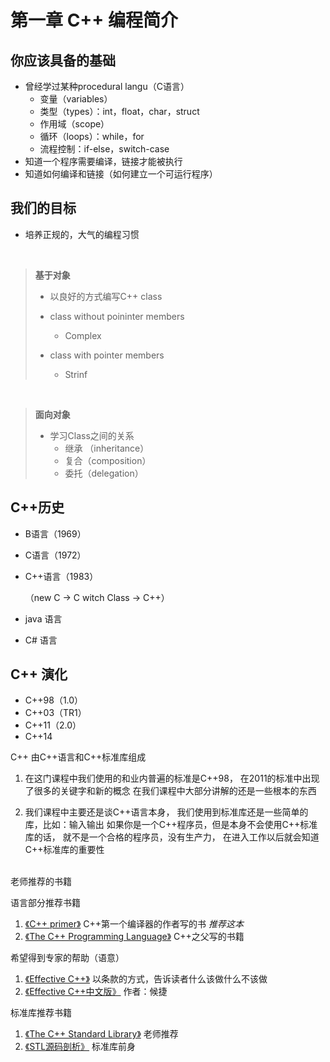 # 第一章 C++ 编程简介

## 你应该具备的基础

+ 曾经学过某种procedural langu（C语言）
  + 变量（variables）
  + 类型（types）：int，float，char，struct
  + 作用域（scope）
  + 循环（loops）：while，for
  + 流程控制：if-else，switch-case
+ 知道一个程序需要编译，链接才能被执行
+ 知道如何编译和链接（如何建立一个可运行程序）

## 我们的目标

+ 培养正规的，大气的编程习惯


<br>
  
> __基于对象__
> + 以良好的方式编写C++ class
> + class without poininter members
>
>   + Complex
> + class with pointer members
>
>   + Strinf
<br>
  
> __面向对象__
> + 学习Class之间的关系
>   + 继承 （inheritance）
>   + 复合（composition）
>   + 委托（delegation）

## C++历史

+ B语言（1969）
+ C语言（1972）
+ C++语言（1983）
  
  （new C -> C witch Class -> C++）

+ java 语言
+ C# 语言

## C++ 演化
+ C++98（1.0）
+ C++03（TR1）
+ C++11（2.0）
+ C++14

C++ 由C++语言和C++标准库组成

1. 在这门课程中我们使用的和业内普遍的标准是C++98，
在2011的标准中出现了很多的关键字和新的概念
在我们课程中大部分讲解的还是一些根本的东西

2. 我们课程中主要还是谈C++语言本身，
我们使用到标准库还是一些简单的库，比如：输入输出
如果你是一个C++程序员，但是本身不会使用C++标准库的话，
就不是一个合格的程序员，没有生产力，
在进入工作以后就会知道C++标准库的重要性

<br>
老师推荐的书籍

语言部分推荐书籍

1.  <a href="https://book.douban.com/subject/25708312/">《C++ primer》</a> C++第一个编译器的作者写的书 _推荐这本_
2. <a href="https://book.douban.com/subject/7053134/">《The C++ Programming Language》</a> C++之父写的书籍

希望得到专家的帮助（语意）

1. <a href="https://book.douban.com/subject/5387403/">《Effective C++》</a> 以条款的方式，告诉读者什么该做什么不该做
2. <a href="https://book.douban.com/subject/5387403/">《Effective C++中文版》</a> 作者：候捷

标准库推荐书籍

1. <a href="https://book.douban.com/subject/26419721/">《The C++ Standard Library》</a> 老师推荐
2. <a href="https://book.douban.com/subject/1110934/">《STL源码剖析》</a> 标准库前身